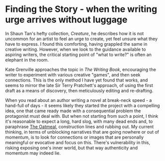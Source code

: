 Finding the Story - when the writing urge arrives without luggage
=================
In Shaun Tan's hefty collection, *Creature*, he describes how it is not uncommon for an artist to feel an urge to create, yet feel unsure what they have to express. I found this comforting, having grappled the same in creative writing. However, when we look to the guidance available to aspiring writers, the critical starting point of "what to write?" is often an elephant in the room.

Kate Grenville approaches the topic in *The Writing Book*, encouraging the writer to experiment with various creative "games", and then seek connections. This is the only method I have yet found that works, and seems to mirror the late Sir Terry Pratchett's approach, of using the first draft as a means of discovery, then meticulously editing and re-drafting.

When you read about an author writing a novel at break-neck speed - a hand-full of days - it seems likely they started the project with a compelling idea, one that came ready made with a consequential problem the protagonist must deal with. But when not starting from such a point, I think it's reasonable to expect a long, hard slog, with many dead ends and, to paraphrase [The Oatmeal](https://theoatmeal.com/comics/creativity_erasers), construction lines and rubbing out. My current thinking, in terms of unblocking narratives that are going nowhere or out of momentum, is to look for connections or images that are personally meaningful or evocative and focus on this. There's vulnerability in this, risking exposing one's inner world, but that way authenticity and momentum may indeed lie.
